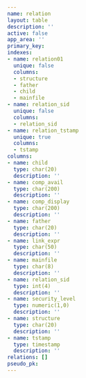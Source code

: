 ```yaml
---
name: relation
layout: table
description: ''
active: false
app_area: ''
primary_key: 
indexes:
- name: relation01
  unique: false
  columns:
  - structure
  - father
  - child
  - mainfile
- name: relation_sid
  unique: false
  columns:
  - relation_sid
- name: relation_tstamp
  unique: true
  columns:
  - tstamp
columns:
- name: child
  type: char(20)
  description: ''
- name: comp_avail
  type: char(200)
  description: ''
- name: comp_display
  type: char(200)
  description: ''
- name: father
  type: char(20)
  description: ''
- name: link_expr
  type: char(50)
  description: ''
- name: mainfile
  type: char(8)
  description: ''
- name: relation_sid
  type: int(4)
  description: ''
- name: security_level
  type: numeric(1,0)
  description: ''
- name: structure
  type: char(20)
  description: ''
- name: tstamp
  type: timestamp
  description: ''
relations: []
pseudo_pk: 
---
```



